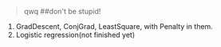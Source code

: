 > qwq
##don't be stupid!
1. GradDescent, ConjGrad, LeastSquare, with Penalty in them.
2. Logistic regression(not finished yet)
